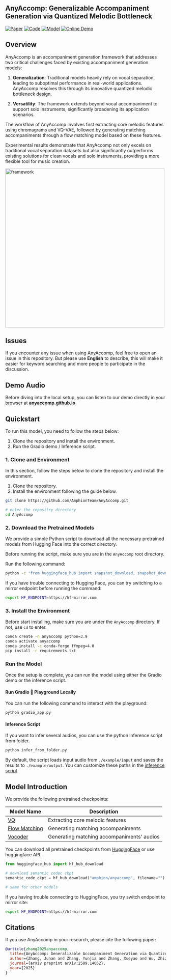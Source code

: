 ## AnyAccomp: Generalizable Accompaniment Generation via Quantized Melodic Bottleneck

<div class="flex justify-center items-center gap-2 mt-6 mb-8">
<a href="https://arxiv.org/abs/2509.14052" target="_blank"><img src="https://img.shields.io/badge/arXiv-Paper-b31b1b.svg" alt="Paper"></a>
<a href="https://github.com/AmphionTeam/AnyAccomp" target="_blank"><img src="https://img.shields.io/badge/GitHub-Code-blue" alt="Code"></a>
<a href="https://huggingface.co/amphion/anyaccomp" target="_blank"><img src="https://img.shields.io/badge/%F0%9F%A4%97%20Hugging%20Face-Model-yellow" alt="Model"></a>
<a href="https://anyaccomp.github.io"><img alt="Online Demo" src="https://img.shields.io/badge/Online-Demo-brightgreen">
  </a>
</div>

## Overview

AnyAccomp is an accompaniment generation framework that addresses two critical challenges faced by existing accompaniment generation models:

1. **Generalization**: Traditional models heavily rely on vocal separation, leading to suboptimal performance in real-world applications. AnyAccomp resolves this through its innovative quantized melodic bottleneck design.

2. **Versatility**: The framework extends beyond vocal accompaniment to support solo instruments, significantly broadening its application scenarios.

The workflow of AnyAccomp involves first extracting core melodic features using chromagrams and VQ-VAE, followed by generating matching accompaniments through a flow matching model based on these features.

Experimental results demonstrate that AnyAccomp not only excels on traditional vocal separation datasets but also significantly outperforms existing solutions for clean vocals and solo instruments, providing a more flexible tool for music creation.

<img src="https://anyaccomp.github.io/data/framework.jpg" alt="framework" width="500">

## Issues

If you encounter any issue when using AnyAccomp, feel free to open an issue in this repository. But please use **English** to describe, this will make it easier for keyword searching and more people to participate in the discussion.

## Demo Audio

Before diving into the local setup, you can listen to our demo directly in your browser at **[anyaccomp.github.io](https://anyaccomp.github.io)**

## Quickstart

To run this model, you need to follow the steps below:

1. Clone the repository and install the environment.
2. Run the Gradio demo / Inference script.

### 1. Clone and Environment

In this section, follow the steps below to clone the repository and install the environment.

1. Clone the repository.
2. Install the environment following the guide below.

```bash
git clone https://github.com/AmphionTeam/AnyAccomp.git

# enter the repositry directory
cd AnyAccomp
```

### 2. Download the Pretrained Models

We provide a simple Python script to download all the necessary pretrained models from Hugging Face into the correct directory.

Before running the script, make sure you are in the `AnyAccomp` root directory.

Run the following command:

```bash
python -c "from huggingface_hub import snapshot_download; snapshot_download(repo_id='amphion/anyaccomp', local_dir='./pretrained', repo_type='model')"
```

If you have trouble connecting to Hugging Face, you can try switching to a mirror endpoint before running the command:

```bash
export HF_ENDPOINT=https://hf-mirror.com
```

### 3. Install the Environment

Before start installing, make sure you are under the `AnyAccomp` directory. If not, use `cd` to enter.

```bash
conda create -n anyaccomp python=3.9
conda activate anyaccomp
conda install -c conda-forge ffmpeg=4.0
pip install -r requirements.txt 
```

### Run the Model

Once the setup is complete, you can run the model using either the Gradio demo or the inference script.

#### Run Gradio 🤗 Playground Locally

You can run the following command to interact with the playground:

```bash
python gradio_app.py
```

#### Inference Script

If you want to infer several audios, you can use the python inference script from folder.


```bash
python infer_from_folder.py
```

By default, the script loads input audio from `./example/input` and saves the results to `./example/output`. You can customize these paths in the [inference script](./anyaccomp/infer_from_folder.py).


## Model Introduction

We provide the following pretrained checkpoints:

| Model Name                                                   | Description                                |
| ------------------------------------------------------------ | ------------------------------------------ |
| [VQ](https://huggingface.co/amphion/anyaccomp/tree/main/pretrained/vq) | Extracting core melodic features           |
| [Flow Matching](https://huggingface.co/amphion/anyaccomp/tree/main/pretrained/flow_matching) | Generating matching accompaniments         |
| [Vocoder](https://huggingface.co/amphion/anyaccomp/tree/main/pretrained/vocoder) | Generating matching accompaniments' audios |

You can download all pretrained checkpoints from [HuggingFace](https://huggingface.co/amphion/anyaccomp/tree/main) or use huggingface API.


```python
from huggingface_hub import hf_hub_download

# download semantic codec ckpt
semantic_code_ckpt = hf_hub_download("amphion/anyaccomp", filename="")

# same for other models
```

If you having trouble connecting to HuggingFace, you try switch endpoint to mirror site:

```bash
export HF_ENDPOINT=https://hf-mirror.com
```

## Citations

If you use AnyAccomp in your research, please cite the following paper:

```bibtex
@article{zhang2025anyaccomp,
  title={AnyAccomp: Generalizable Accompaniment Generation via Quantized Melodic Bottleneck},
  author={Zhang, Junan and Zhang, Yunjia and Zhang, Xueyao and Wu, Zhizheng},
  journal={arXiv preprint arXiv:2509.14052},
  year={2025}
}
```


